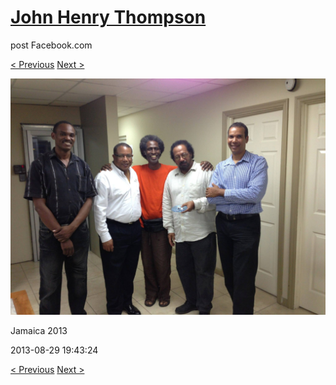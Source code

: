 # [John Henry Thompson](../README.md)
post Facebook.com

[< Previous](2013-08-29-56.md) [Next >](2013-08-29-58.md)

[![](../media/2013-08-29/Jamaica-2068.jpg)](../README.md)

Jamaica 2013

2013-08-29 19:43:24

[< Previous](2013-08-29-56.md) [Next >](2013-08-29-58.md)